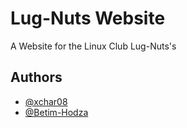 
# Lug-Nuts Website

A Website for the Linux Club Lug-Nuts's

## Authors

- [@xchar08](https://github.com/xchar08)
- [@Betim-Hodza](https://github.com/betim-hodza)

